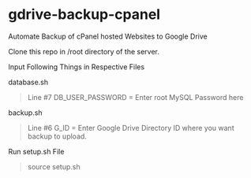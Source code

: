 # gdrive-backup-cpanel
Automate Backup of cPanel hosted Websites to Google Drive

 Clone this repo in /root directory of the server.

 Input Following Things in Respective Files

  database.sh
  > Line #7 DB_USER_PASSWORD = Enter root MySQL Password here

  backup.sh
  > Line #6 G_ID = Enter Google Drive Directory ID where you want backup to upload.

  Run setup.sh File
  > source setup.sh
